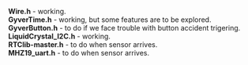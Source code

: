 **Wire.h** - working. <BR> 
**GyverTime.h** - working, but some features are to be explored. <BR>
**GyverButton.h** - to do if we face trouble with button accident trigering. <BR>
**LiquidCrystal_I2C.h** - working. <BR>
**RTClib-master.h** - to do when sensor arrives. <BR>
**MHZ19_uart.h** - to do when sensor arrives. <BR>



